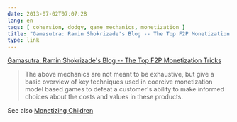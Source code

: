 ```yaml
---
date: 2013-07-02T07:07:28
lang: en
tags: [ cohersion, dodgy, game mechanics, monetization ]
title: "Gamasutra: Ramin Shokrizade's Blog -- The Top F2P Monetization Tricks"
type: link
---
```


[Gamasutra: Ramin Shokrizade's Blog -- The Top F2P Monetization
Tricks](http://www.gamasutra.com/blogs/RaminShokrizade/20130626/194933/The_Top_F2P_Monetization_Tricks.php)

> The above mechanics are not meant to be exhaustive, but give a basic
> overview of key techniques used in coercive monetization model based
> games to defeat a customer's ability to make informed choices about
> the costs and values in these products.

See also [Monetizing
Children](http://www.gamasutra.com/blogs/RaminShokrizade/20130620/194429/Monetizing_Children.php)


